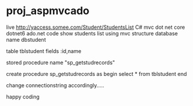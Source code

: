 # proj_aspmvcado

live http://yaccess.somee.com/Student/StudentsList
C# mvc dot net core dotnet6 ado.net  code show students list using mvc structure
database name 
dbstudent

table
tblstudent
fields :id,name


stored procedure name "sp_getstudrecords"



create procedure sp_getstudrecords
as
begin
select * from tblstudent
end


change connectionstring accordingly.....

happy coding 
